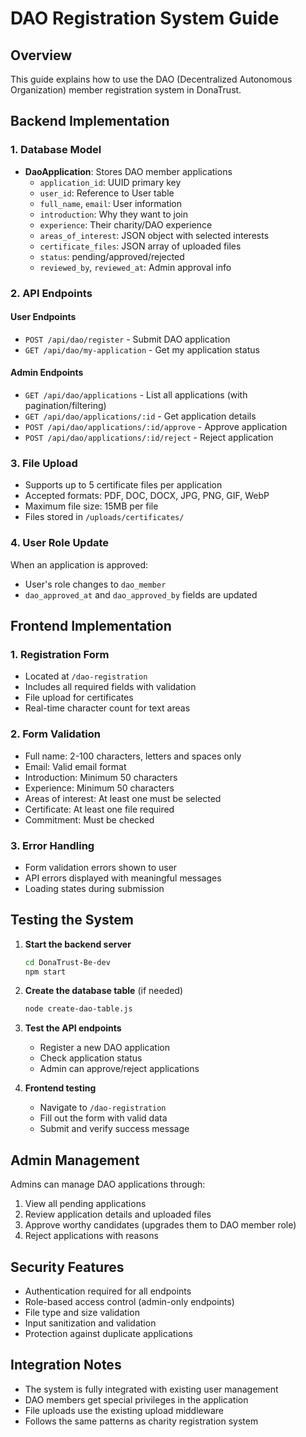 # DAO Registration System Guide

## Overview

This guide explains how to use the DAO (Decentralized Autonomous Organization) member registration system in DonaTrust.

## Backend Implementation

### 1. Database Model

-   **DaoApplication**: Stores DAO member applications
    -   `application_id`: UUID primary key
    -   `user_id`: Reference to User table
    -   `full_name`, `email`: User information
    -   `introduction`: Why they want to join
    -   `experience`: Their charity/DAO experience
    -   `areas_of_interest`: JSON object with selected interests
    -   `certificate_files`: JSON array of uploaded files
    -   `status`: pending/approved/rejected
    -   `reviewed_by`, `reviewed_at`: Admin approval info

### 2. API Endpoints

#### User Endpoints

-   `POST /api/dao/register` - Submit DAO application
-   `GET /api/dao/my-application` - Get my application status

#### Admin Endpoints

-   `GET /api/dao/applications` - List all applications (with pagination/filtering)
-   `GET /api/dao/applications/:id` - Get application details
-   `POST /api/dao/applications/:id/approve` - Approve application
-   `POST /api/dao/applications/:id/reject` - Reject application

### 3. File Upload

-   Supports up to 5 certificate files per application
-   Accepted formats: PDF, DOC, DOCX, JPG, PNG, GIF, WebP
-   Maximum file size: 15MB per file
-   Files stored in `/uploads/certificates/`

### 4. User Role Update

When an application is approved:

-   User's role changes to `dao_member`
-   `dao_approved_at` and `dao_approved_by` fields are updated

## Frontend Implementation

### 1. Registration Form

-   Located at `/dao-registration`
-   Includes all required fields with validation
-   File upload for certificates
-   Real-time character count for text areas

### 2. Form Validation

-   Full name: 2-100 characters, letters and spaces only
-   Email: Valid email format
-   Introduction: Minimum 50 characters
-   Experience: Minimum 50 characters
-   Areas of interest: At least one must be selected
-   Certificate: At least one file required
-   Commitment: Must be checked

### 3. Error Handling

-   Form validation errors shown to user
-   API errors displayed with meaningful messages
-   Loading states during submission

## Testing the System

1. **Start the backend server**

    ```bash
    cd DonaTrust-Be-dev
    npm start
    ```

2. **Create the database table** (if needed)

    ```bash
    node create-dao-table.js
    ```

3. **Test the API endpoints**

    - Register a new DAO application
    - Check application status
    - Admin can approve/reject applications

4. **Frontend testing**
    - Navigate to `/dao-registration`
    - Fill out the form with valid data
    - Submit and verify success message

## Admin Management

Admins can manage DAO applications through:

1. View all pending applications
2. Review application details and uploaded files
3. Approve worthy candidates (upgrades them to DAO member role)
4. Reject applications with reasons

## Security Features

-   Authentication required for all endpoints
-   Role-based access control (admin-only endpoints)
-   File type and size validation
-   Input sanitization and validation
-   Protection against duplicate applications

## Integration Notes

-   The system is fully integrated with existing user management
-   DAO members get special privileges in the application
-   File uploads use the existing upload middleware
-   Follows the same patterns as charity registration system
